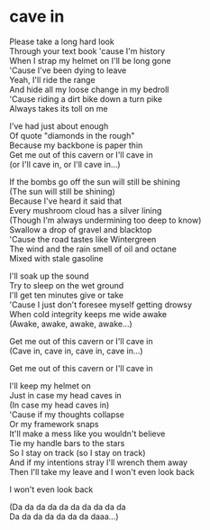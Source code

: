 # cave in
  

Please take a long hard look  
Through your text book 'cause I'm history  
When I strap my helmet on I'll be long gone  
'Cause I've been dying to leave  
Yeah, I'll ride the range  
And hide all my loose change in my bedroll  
'Cause riding a dirt bike down a turn pike  
Always takes its toll on me  
  
I've had just about enough  
Of quote "diamonds in the rough"  
Because my backbone is paper thin  
Get me out of this cavern or I'll cave in  
(or I'll cave in, or I'll cave in...)  
  
If the bombs go off the sun will still be shining  
(The sun will still be shining)  
Because I've heard it said that  
Every mushroom cloud has a silver lining  
(Though I'm always undermining too deep to know)  
Swallow a drop of gravel and blacktop  
'Cause the road tastes like Wintergreen  
The wind and the rain smell of oil and octane  
Mixed with stale gasoline  
  
I'll soak up the sound  
Try to sleep on the wet ground  
I'll get ten minutes give or take  
'Cause I just don't foresee myself getting drowsy  
When cold integrity keeps me wide awake  
(Awake, awake, awake, awake...)  
  
Get me out of this cavern or I'll cave in  
(Cave in, cave in, cave in, cave in...)  
  
Get me out of this cavern or I'll cave in  
  
I'll keep my helmet on  
Just in case my head caves in  
(In case my head caves in)  
'Cause if my thoughts collapse  
Or my framework snaps  
It'll make a mess like you wouldn't believe  
Tie my handle bars to the stars  
So I stay on track (so I stay on track)  
And if my intentions stray I'll wrench them away  
Then I'll take my leave and I won't even look back  
  
I won't even look back  
  
(Da da da da da da da da da da  
Da da da da da da da daaa...)